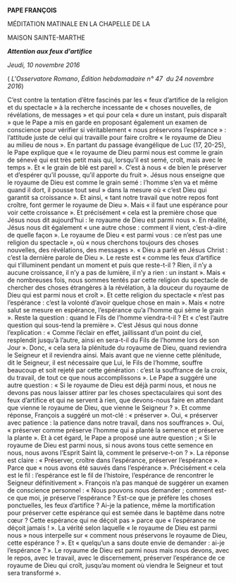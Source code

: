 **PAPE FRANÇOIS**

MÉDITATION MATINALE EN LA CHAPELLE DE LA

MAISON SAINTE-MARTHE

***Attention aux feux d'artifice***

*Jeudi, 10 novembre 2016*

( *L'Osservatore Romano*, *Édition hebdomadaire n° 47  du 24 novembre 2016*)

C’est contre la tentation d’être fascinés par les « feux d’artifice de la religion et du spectacle » à la recherche incessante de « choses nouvelles, de révélations, de messages » et qui pour cela « dure un instant, puis disparaît » que le Pape a mis en garde en proposant également un examen de conscience pour vérifier si véritablement « nous préservons l’espérance » : l’attitude juste de celui qui travaille pour faire croître « le royaume de Dieu au milieu de nous ». En partant du passage évangélique de Luc (17, 20-25), le Pape explique que « le royaume de Dieu parmi nous est comme le grain de sénevé qui est très petit mais qui, lorsqu’il est semé, croît, mais avec le temps ». Et « le grain de blé est pareil ». C’est à nous « de bien le préserver et d’espérer qu’il pousse, qu’il apporte du fruit ». Jésus nous enseigne que le royaume de Dieu est comme le grain semé : l’homme s’en va et même quand il dort, il pousse tout seul » dans la mesure où « c’est Dieu qui garantit sa croissance ». Et ainsi, « tant notre travail que notre repos font croître, font germer le royaume de Dieu ». Mais « il faut une espérance pour voir cette croissance ». Et précisément « cela est la première chose que Jésus nous dit aujourd’hui : le royaume de Dieu est parmi nous ». En réalité, Jésus nous dit également « une autre chose : comment il vient, c’est-à-dire de quelle façon ». Le royaume de Dieu « est parmi vous : ce n’est pas une religion du spectacle », où « nous cherchons toujours des choses nouvelles, des révélations, des messages ». « Dieu a parlé en Jésus Christ : c’est la dernière parole de Dieu ». Le reste est « comme les feux d’artifice qui t’illuminent pendant un moment et puis que reste-t-il ? Rien, il n’y a aucune croissance, il n’y a pas de lumière, il n’y a rien : un instant ». Mais « de nombreuses fois, nous sommes tentés par cette religion du spectacle de chercher des choses étrangères à la révélation, à la douceur du royaume de Dieu qui est parmi nous et croît ». Et cette religion du spectacle « n’est pas l’espérance : c’est la volonté d’avoir quelque chose en main ». Mais « notre salut se mesure en espérance, l’espérance qu’a l’homme qui sème le grain ». Reste la question : quand le Fils de l’homme viendra-t-il ? Et « c’est l’autre question qui sous-tend la première ». C’est Jésus qui nous donne l’explication : « Comme l’éclair en effet, jaillissant d’un point du ciel, resplendit jusqu’à l’autre, ainsi en sera-t-il du Fils de l’homme lors de son Jour ». Donc, « cela sera la plénitude du royaume de Dieu, quand reviendra le Seigneur et il reviendra ainsi. Mais avant que ne vienne cette plénitude, dit le Seigneur, il est nécessaire que Lui, le Fils de l’homme, souffre beaucoup et soit rejeté par cette génération : c’est la souffrance de la croix, du travail, de tout ce que nous accomplissons ». Le Pape a suggéré une autre question : « Si le royaume de Dieu est déjà parmi nous, et nous ne devons pas nous laisser attirer par les choses spectaculaires qui sont des feux d’artifice et qui ne servent à rien, que devons-nous faire en attendant que vienne le royaume de Dieu, que vienne le Seigneur ? ». Et comme réponse, François a suggéré un mot-clé : « préserver ». Oui, « préserver avec patience : la patience dans notre travail, dans nos souffrances ». Oui, « préserver comme préserve l’homme qui a planté la semence et préserve la plante ». Et à cet égard, le Pape a proposé une autre question ; « Si le royaume de Dieu est parmi nous, si nous avons tous cette semence en nous, nous avons l’Esprit Saint là, comment le préserve-t-on ? ». La réponse est claire : « Préserver, croître dans l’espérance, préserver l’espérance ». Parce que « nous avons été sauvés dans l’espérance ». Précisément « cela est le fil : l’espérance est le fil de l’histoire, l’espérance de rencontrer le Seigneur définitivement ». François n’a pas manqué de suggérer un examen de conscience personnel : « Nous pouvons nous demander ; comment est-ce que moi, je préserve l’espérance ? Est-ce que je préfère les choses ponctuelles, les feux d’artifice ? Ai-je la patience, même la mortification pour préserver cette espérance qui est semée dans le baptême dans notre cœur ? Cette espérance qui ne déçoit pas » parce que « l’espérance ne déçoit jamais ! ». La vérité selon laquelle « le royaume de Dieu est parmi nous » nous interpelle sur « comment nous préservons le royaume de Dieu, cette espérance ? ». Et « quelqu’un a sans doute envie de demander : ai-je l’espérance ? ». Le royaume de Dieu est parmi nous mais nous devons, avec le repos, avec le travail, avec le discernement, préserver l’espérance de ce royaume de Dieu qui croît, jusqu’au moment où viendra le Seigneur et tout sera transformé ».